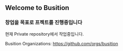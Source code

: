 ## Welcome to Busition

### 창업을 목표로 프젝트를 진행중입니다

현재 Private repository에서 작업중입니다.

Busition Organizations: <https://github.com/orgs/busition>
